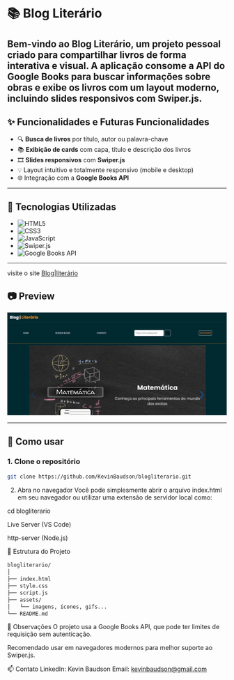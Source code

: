 # 📚 Blog Literário

Bem-vindo ao **Blog Literário**, um projeto pessoal criado para compartilhar livros de forma interativa e visual. A aplicação consome a API do Google Books para buscar informações sobre obras e exibe os livros com um layout moderno, incluindo **slides responsivos com Swiper.js**.
---

## ✨ Funcionalidades e Futuras Funcionalidades

- 🔍 **Busca de livros** por título, autor ou palavra-chave
- 📚 **Exibição de cards** com capa, título e descrição dos livros
- 🎞️ **Slides responsivos** com **Swiper.js**
- 💡 Layout intuitivo e totalmente responsivo (mobile e desktop)
- 🌐 Integração com a **Google Books API**

---

## 🚀 Tecnologias Utilizadas

- ![HTML5](https://img.shields.io/badge/HTML5-E34F26?style=flat&logo=html5&logoColor=white)
- ![CSS3](https://img.shields.io/badge/CSS3-1572B6?style=flat&logo=css3&logoColor=white)
- ![JavaScript](https://img.shields.io/badge/JavaScript-F7DF1E?style=flat&logo=javascript&logoColor=black)
- ![Swiper.js](https://img.shields.io/badge/Swiper.js-6332F6?style=flat&logo=swiper&logoColor=white)
- ![Google Books API](https://img.shields.io/badge/Google%20Books%20API-4285F4?style=flat&logo=google&logoColor=white)

---
visite o site  [Blog|literário](https://kevinbaudson.github.io/blogliterario/)


## 📷 Preview

![tela principal](./image/tela.png)

---

## 🧪 Como usar

### 1. Clone o repositório

```bash
git clone https://github.com/KevinBaudson/blogliterario.git
```
2. Abra no navegador
Você pode simplesmente abrir o arquivo index.html em seu navegador ou utilizar uma extensão de servidor local como:

cd blogliterario

Live Server (VS Code)

http-server (Node.js)

🔧 Estrutura do Projeto

```
blogliterario/
│
├── index.html
├── style.css
├── script.js
├── assets/
│   └── imagens, ícones, gifs...
└── README.md
```
📌 Observações
O projeto usa a Google Books API, que pode ter limites de requisição sem autenticação.

Recomendado usar em navegadores modernos para melhor suporte ao Swiper.js.

📫 Contato
LinkedIn: Kevin Baudson
Email: kevinbaudson@gmail.com

